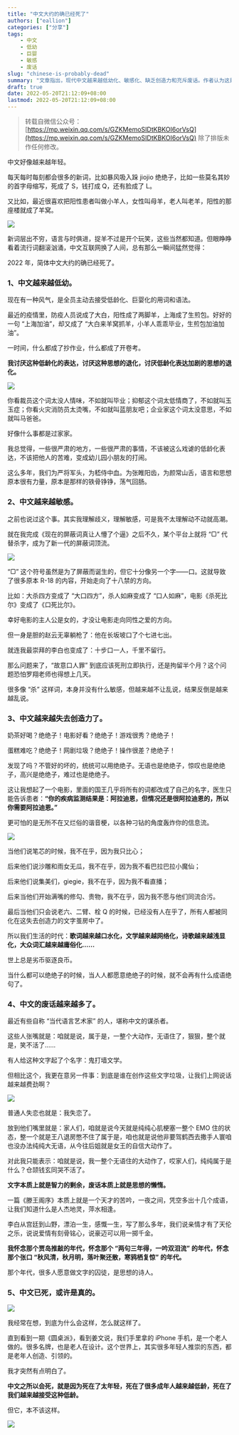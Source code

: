 ```yaml
---
title: "中文大约的确已经死了"
authors: ["eallion"]
categories: ["分享"]
tags: 
    - 中文
    - 低幼
    - 巨婴
    - 敏感
    - 废话
slug: "chinese-is-probably-dead"
summary: "文章指出，现代中文越来越低幼化、敏感化、缺乏创造力和充斥废话。作者认为这是因为成年人接受了这种低龄化的表达方式。他呼吁保护中文的严肃性和力量，并反思中文失去创造力的问题。最后，作者引用姜文的观点，认为年轻人推崇的东西往往是老年人创造和引领的，暗示中文之所以死亡可能与其过早地被年轻化有关。"
draft: true
date: 2022-05-20T21:12:09+08:00
lastmod: 2022-05-20T21:12:09+08:00
---
```


> 转载自微信公众号：[https://mp.weixin.qq.com/s/GZKMemoSIDtKBKOI6orVsQ](https://mp.weixin.qq.com/s/GZKMemoSIDtKBKOI6orVsQ)
> 除了排版未作任何修改。

中文好像越来越年轻。

每天每时每刻都会很多的新词，比如暴风吸入跺 jiojio 绝绝子，比如一些莫名其妙的首字母缩写，死成了 S，钱打成 Q，还有脸成了 L。

又比如，最近很喜欢把阳性患者叫做小羊人，女性叫母羊，老人叫老羊，阳性的那座楼就成了羊窝。

![](https://mmbiz.qpic.cn/sz_mmbiz_png/YoI3mLaSKXNWI1Riafsuuamc0zXsrJy8tKQ1doOP5chSzmkyCjhkcnsWDpCB5BUQibFdYLMmwkt43X5lclP92OZQ/640?wx_fmt=png)

新词层出不穷，语言与时俱进，捉羊不过是开个玩笑，这些当然都知道。但眼睁睁看着流行词翻滚汹涌，中文互联网换了人间，总有那么一瞬间猛然觉得：

2022 年，简体中文大约的确已经死了。

### **1、中文越来越低幼。**

现在有一种风气，是全员主动去接受低龄化、巨婴化的用词和语法。

最近的疫情里，防疫人员说成了大白，阳性成了两脚羊，上海成了生煎包。好好的一句 “上海加油”，却又成了 “大白来羊窝抓羊，小羊人乖乖毕业，生煎包加油加油”。

一时间，什么都成了抄作业，什么都成了开卷考。

**我讨厌这种低龄化的表达，讨厌这种思想的退化，讨厌低龄化表达加剧的思想的退化。**

![](https://mmbiz.qpic.cn/sz_mmbiz_jpg/YoI3mLaSKXNWI1Riafsuuamc0zXsrJy8tuicDGdhOIriazggMI9L2VKlmZe9lsfSyyIpTutiaJXxnh4CYUgkHcqfiaA/640?wx_fmt=jpeg)

你看裁员这个词太没人情味，不如就叫毕业；抑郁这个词太低情商了，不如就叫玉玉症；你看火灾消防员太烫嘴，不如就叫蓝朋友吧；企业家这个词太没意思，不如就叫马爸爸。

好像什么事都是过家家。

我总觉得，一些很严肃的地方，一些很严肃的事情，不该被这么戏谑的低龄化表达，不该把他人的苦难，变成幼儿园小朋友的打闹。

这么多年，我们为严将军头，为嵇侍中血。为张睢阳齿，为颜常山舌，语言和思想原本很有力量，原本是那样的铁骨铮铮，荡气回肠。

### **2、中文越来越敏感。**

之前也说过这个事。其实我理解歧义，理解敏感，可是我不太理解动不动就高潮。

就在我完成《现在的屏蔽词真让人懵了个逼》之后不久，某个平台上就将 “▢” 代替杀字，成为了新一代的屏蔽词顶流。

![](https://mmbiz.qpic.cn/sz_mmbiz_jpg/YoI3mLaSKXNWI1Riafsuuamc0zXsrJy8tZZic1k1Uvb0h4iarMyatkuibt4ktb3KvxEKRkwSQFmkv6s9lYkfwMbWrA/640?wx_fmt=jpeg)

“▢” 这个符号虽然是为了屏蔽而诞生的，但它十分像另一个字——口。这就导致了很多原本 R-18 的内容，开始走向了十八禁的方向。

比如：大杀四方变成了 “大口四方”，杀人如麻变成了 “口人如麻”，电影《杀死比尔》变成了《口死比尔》。

幸好电影的主人公是女的，才没让电影走向同性之爱的方向。

但一身是胆的赵云无辜躺枪了：他在长坂坡口了个七进七出。

就连我最崇拜的李白也变成了：十步口一人，千里不留行。

那么问题来了，“故意口人罪” 到底应该死刑立即执行，还是拘留半个月？这个问题恐怕罗翔老师也得想上几天。

很多像 “杀” 这样词，本身并没有什么敏感，但越来越不让乱说，结果反倒是越来越乱说。

### **3、中文越来越失去创造力了。**

奶茶好喝？绝绝子！电影好看？绝绝子！游戏很秀？绝绝子！

蛋糕难吃？绝绝子！网剧垃圾？绝绝子！操作很差？绝绝子！

发现了吗？不管好的坏的，统统可以用绝绝子。无语也是绝绝子，惊叹也是绝绝子，高兴是绝绝子，难过也是绝绝子。

这让我想起了一个电影，里面的国王几乎将所有的词都改成了自己的名字，医生只能告诉患者：**“你的疾病监测结果是：阿拉迪恩，但情况还是很阿拉迪恩的，所以你需要阿拉迪恩。”**

更可怕的是无所不在又烂俗的谐音梗，以各种刁钻的角度轰炸你的信息流。

![](https://mmbiz.qpic.cn/sz_mmbiz_jpg/YoI3mLaSKXNWI1Riafsuuamc0zXsrJy8tXTic8icerPt0uNt7gaaQZ4xC0EnDr8y4FBYE5PGGniboh3e29egViaiaDcQ/640?wx_fmt=jpeg)

当他们说笔芯的时候，我不在乎，因为我只比心；

后来他们说沙雕和雨女无瓜，我不在乎，因为我不看巴拉巴拉小魔仙；

后来他们说集美们，giegie，我不在乎，因为我不看直播；

后来当他们开始满嘴的修勾、贵物，我不在乎，因为我不愿与他们同流合污。

最后当他们只会说老六、二臂、栓 Q 的时候，已经没有人在乎了，所有人都被同化在这失去创造力的文字茧房中了。

所以我们生活的时代：**歌词越来越口水化，文学越来越网络化，诗歌越来越浅显化，大众词汇越来越庸俗化……**

世上总是劣币驱逐良币。

当什么都可以绝绝子的时候，当人人都愿意绝绝子的时候，就不会再有什么成语绝句了。  

### **4、中文的废话越来越多了。**

最近有些自称 “当代语言艺术家” 的人，堪称中文的谋杀者。

这些人张嘴就是：咱就是说，属于是，一整个大动作，无语住了，狠狠，整个就是，笑不活了……

有人给这种文字起了个名字：鬼打墙文学。

但相比这个，我更在意另一件事：到底是谁在创作这些文字垃圾，让我们上网说话越来越费劲啊？

![](https://mmbiz.qpic.cn/sz_mmbiz_jpg/YoI3mLaSKXNWI1Riafsuuamc0zXsrJy8tEghKicsfts7QtCRBg6gXPXowCqYMBhXCWrRpRHSgxaMSeOiagFNv3Fyg/640?wx_fmt=jpeg)

普通人失恋也就是：我失恋了。

放到他们嘴里就是：家人们，咱就是说今天就是纯纯心肌梗塞一整个 EMO 住的状态，整一个就是王八退房憋不住了属于是，咱也就是说他非要驾鹤西去撒手人寰咱也没办法纯纯大无语，从今往后姐就是女王的自信大动作了。

对此我只能表示：咱就是说，我一整个无语住的大动作了，哎家人们，纯纯属于是什么？仓颉钱玄同哭不活了。

**文字本质上就是智力的剩余，废话本质上就是思想的懒惰。**  

一篇《滕王阁序》本质上就是一个天才的苦吟，一夜之间，凭空多出十几个成语，让我们知道什么是人杰地灵，萍水相逢。

李白从宫廷到山野，漂泊一生，感慨一生，写了那么多年，我们说亲情才有了天伦之乐，说说爱情有刻骨铭心，说豪迈可以用一掷千金。

**我怀念那个贾岛推敲的年代，怀念那个 “两句三年得，一吟双泪流” 的年代，怀念那个张口 “秋风清，秋月明，落叶聚还散，寒鸦栖复惊” 的年代。**

那个年代，很多人愿意做文字的囚徒，是思想的诗人。

### **5、中文已死，或许是真的。**

![](https://mmbiz.qpic.cn/sz_mmbiz_jpg/YoI3mLaSKXNWI1Riafsuuamc0zXsrJy8tcKtTDz7oUGWAsUibgibgAu1y3OOVdOWHhxlT6LJsHicNzIRlVn5sdkOCQ/640?wx_fmt=jpeg)

我经常在想，到底为什么会这样，怎么就这样了。

直到看到一期《圆桌派》，看到姜文说，我们手里拿的 iPhone 手机，是一个老人做的。很多名牌，也是老人在设计。这个世界上，其实很多年轻人推崇的东西，都是老年人创造、引领的。

我才突然有点明白了。

**中文之所以会死，就是因为死在了太年轻，死在了很多成年人越来越低龄，死在了我们越来越接受这种低龄。**

但它，本不该这样。  

![](/assets/images/posts/2022/05/wangzuozhongyou.png)
